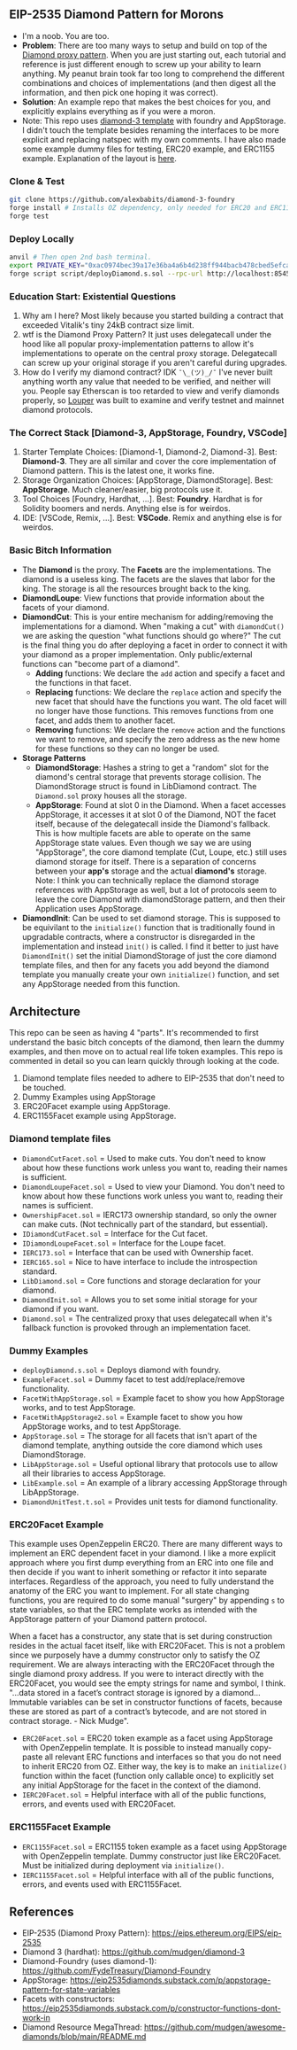 ## EIP-2535 Diamond Pattern for Morons
* I'm a noob. You are too.
* **Problem**: There are too many ways to setup and build on top of the [Diamond proxy pattern](https://eips.ethereum.org/EIPS/eip-2535). When you are just starting out, each tutorial and reference is just different enough to screw up your ability to learn anything. My peanut brain took far too long to comprehend the different combinations and choices of implementations (and then digest all the information, and then pick one hoping it was correct).
* **Solution**: An example repo that makes the best choices for you, and explicitly explains everything as if you were a moron.
* Note: This repo uses [diamond-3 template](https://github.com/mudgen/diamond-3) with foundry and AppStorage. I didn't touch the template besides renaming the interfaces to be more explicit and replacing natspec with my own comments. I have also made some example dummy files for testing, ERC20 example, and ERC1155 example. Explanation of the layout is [here](#architecture).

### Clone & Test
```bash
git clone https://github.com/alexbabits/diamond-3-foundry
forge install # Installs OZ dependency, only needed for ERC20 and ERC1155 examples
forge test
```

### Deploy Locally
```bash
anvil # Then open 2nd bash terminal.
export PRIVATE_KEY="0xac0974bec39a17e36ba4a6b4d238ff944bacb478cbed5efcae784d7bf4f2ff80" # This is a local private key from anvil.
forge script script/deployDiamond.s.sol --rpc-url http://localhost:8545 --private-key $PRIVATE_KEY --broadcast
```

### Education Start: Existential Questions
1. Why am I here? Most likely because you started building a contract that exceeded Vitalik's tiny 24kB contract size limit.
2. wtf is the Diamond Proxy Pattern? It just uses delegatecall under the hood like all popular proxy-implementation patterns to allow it's implementations to operate on the central proxy storage. Delegatecall can screw up your original storage if you aren't careful during upgrades.
3. How do I verify my diamond contract? IDK `¯\_(ツ)_/¯` I've never built anything worth any value that needed to be verified, and neither will you. People say Etherscan is too retarded to view and verify diamonds properly, so [Louper](https://louper.dev/) was built to examine and verify testnet and mainnet diamond protocols.

### The Correct Stack [Diamond-3, AppStorage, Foundry, VSCode]
1. Starter Template Choices: [Diamond-1, Diamond-2, Diamond-3]. Best: **Diamond-3**. They are all similar and cover the core implementation of Diamond pattern. This is the latest one, it works fine.
2. Storage Organization Choices: [AppStorage, DiamondStorage]. Best: **AppStorage**. Much cleaner/easier, big protocols use it.
3. Tool Choices [Foundry, Hardhat, ...]. Best: **Foundry**. Hardhat is for Solidity boomers and nerds. Anything else is for weirdos.
4. IDE: [VSCode, Remix, ...]. Best: **VSCode**. Remix and anything else is for weirdos. 

### Basic Bitch Information
* The **Diamond** is the proxy. The **Facets** are the implementations. The diamond is a useless king. The facets are the slaves that labor for the king. The storage is all the resources brought back to the king.
* **DiamondLoupe**: View functions that provide information about the facets of your diamond.
* **DiamondCut**: This is your entire mechanism for adding/removing the implementations for a diamond. When "making a cut" with `diamondCut()` we are asking the question "what functions should go where?" The cut is the final thing you do after deploying a facet in order to connect it with your diamond as a proper implementation. Only public/external functions can "become part of a diamond".
    * **Adding** functions: We declare the `add` action and specify a facet and the functions in that facet.
    * **Replacing** functions: We declare the `replace` action and specify the new facet that should have the functions you want. The old facet will no longer have those functions. This removes functions from one facet, and adds them to another facet.
    * **Removing** functions: We declare the `remove` action and the functions we want to remove, and specify the zero address as the new home for these functions so they can no longer be used.
* **Storage Patterns**
    * **DiamondStorage**: Hashes a string to get a "random" slot for the diamond's central storage that prevents storage collision. The DiamondStorage struct is found in LibDiamond contract. The `Diamond.sol` proxy houses all the storage.
    * **AppStorage**: Found at slot 0 in the Diamond. When a facet accesses AppStorage, it accesses it at slot 0 of the Diamond, NOT the facet itself, because of the delegatecall inside the Diamond's fallback. This is how multiple facets are able to operate on the same AppStorage state values. Even though we say we are using "AppStorage", the core diamond template (Cut, Loupe, etc.) still uses diamond storage for itself. There is a separation of concerns between your **app's** storage and the actual **diamond's** storage. Note: I think you can technically replace the diamond storage references with AppStorage as well, but a lot of protocols seem to leave the core Diamond with diamondStorage pattern, and then their Application uses AppStorage.
* **DiamondInit**: Can be used to set diamond storage. This is supposed to be equivilant to the `initialize()` function that is traditionally found in upgradable contracts, where a constructor is disregarded in the implementation and instead `init()` is called. I find it better to just have `DiamondInit()` set the initial DiamondStorage of just the core diamond template files, and then for any facets you add beyond the diamond template you manually create your own `initialize()` function, and set any AppStorage needed from this function.

## Architecture
This repo can be seen as having 4 "parts". It's recommended to first understand the basic bitch concepts of the diamond, then learn the dummy examples, and then move on to actual real life token examples. This repo is commented in detail so you can learn quickly through looking at the code.

1. Diamond template files needed to adhere to EIP-2535 that don't need to be touched.
2. Dummy Examples using AppStorage
3. ERC20Facet example using AppStorage.
4. ERC1155Facet example using AppStorage.

### Diamond template files
* `DiamondCutFacet.sol` = Used to make cuts. You don't need to know about how these functions work unless you want to, reading their names is sufficient.
* `DiamondLoupeFacet.sol` = Used to view your Diamond. You don't need to know about how these functions work unless you want to, reading their names is sufficient.
* `OwnershipFacet.sol` = IERC173 ownership standard, so only the owner can make cuts. (Not technically part of the standard, but essential).
* `IDiamondCutFacet.sol` = Interface for the Cut facet.
* `IDiamondLoupeFacet.sol` = Interface for the Loupe facet.
* `IERC173.sol` = Interface that can be used with Ownership facet.
* `IERC165.sol` = Nice to have interface to include the introspection standard.
* `LibDiamond.sol` = Core functions and storage declaration for your diamond.
* `DiamondInit.sol` = Allows you to set some initial storage for your diamond if you want.
* `Diamond.sol` = The centralized proxy that uses delegatecall when it's fallback function is provoked through an implementation facet.

### Dummy Examples
* `deployDiamond.s.sol` = Deploys diamond with foundry.
* `ExampleFacet.sol` = Dummy facet to test add/replace/remove functionality.
* `FacetWithAppStorage.sol` = Example facet to show you how AppStorage works, and to test AppStorage.
* `FacetWithAppStorage2.sol` = Example facet to show you how AppStorage works, and to test AppStorage.
* `AppStorage.sol` = The storage for all facets that isn't apart of the diamond template, anything outside the core diamond which uses DiamondStorage.
* `LibAppStorage.sol` = Useful optional library that protocols use to allow all their libraries to access AppStorage.
* `LibExample.sol` = An example of a library accessing AppStorage through LibAppStorage.
* `DiamondUnitTest.t.sol` = Provides unit tests for diamond functionality. 

### ERC20Facet Example
This example uses OpenZeppelin ERC20. There are many different ways to implement an ERC dependent facet in your diamond. I like a more explicit approach where you first dump everything from an ERC into one file and then decide if you want to inherit something or refactor it into separate interfaces. Regardless of the approach, you need to fully understand the anatomy of the ERC you want to implement. For all state changing functions, you are required to do some manual "surgery" by appending `s` to state variables, so that the ERC template works as intended with the AppStorage pattern of your Diamond pattern protocol.

When a facet has a constructor, any state that is set during construction resides in the actual facet itself, like with ERC20Facet. This is not a problem since we purposely have a dummy constructor only to satisfy the OZ requirement. We are always interacting with the ERC20Facet through the single diamond proxy address. If you were to interact directly with the ERC20Facet, you would see the empty strings for name and symbol, I think. "...data stored in a facet’s contract storage is ignored by a diamond... Immutable variables can be set in constructor functions of facets, because these are stored as part of a contract’s bytecode, and are not stored in contract storage. - Nick Mudge".

* `ERC20Facet.sol` = ERC20 token example as a facet using AppStorage with OpenZeppelin template. It is possible to instead manually copy-paste all relevant ERC functions and interfaces so that you do not need to inherit ERC20 from OZ. Either way, the key is to make an `initialize()` function within the facet (function only callable once) to explicitly set any initial AppStorage for the facet in the context of the diamond.
* `IERC20Facet.sol` = Helpful interface with all of the public functions, errors, and events used with ERC20Facet.


### ERC1155Facet Example
* `ERC1155Facet.sol` = ERC1155 token example as a facet using AppStorage with OpenZeppelin template. Dummy constructor just like ERC20Facet. Must be initialized during deployment via `initialize()`.
* `IERC1155Facet.sol` = Helpful interface with all of the public functions, errors, and events used with ERC1155Facet.


## References
* EIP-2535 (Diamond Proxy Pattern): https://eips.ethereum.org/EIPS/eip-2535
* Diamond 3 (hardhat): https://github.com/mudgen/diamond-3
* Diamond-Foundry (uses diamond-1): https://github.com/FydeTreasury/Diamond-Foundry
* AppStorage: https://eip2535diamonds.substack.com/p/appstorage-pattern-for-state-variables
* Facets with constructors: https://eip2535diamonds.substack.com/p/constructor-functions-dont-work-in
* Diamond Resource MegaThread: https://github.com/mudgen/awesome-diamonds/blob/main/README.md